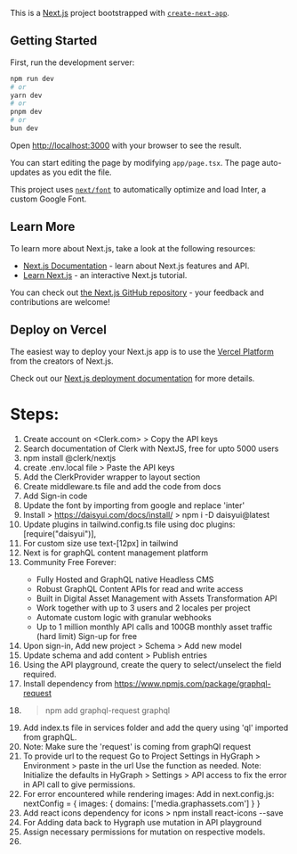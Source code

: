This is a [Next.js](https://nextjs.org/) project bootstrapped with [`create-next-app`](https://github.com/vercel/next.js/tree/canary/packages/create-next-app).

## Getting Started

First, run the development server:

```bash
npm run dev
# or
yarn dev
# or
pnpm dev
# or
bun dev
```

Open [http://localhost:3000](http://localhost:3000) with your browser to see the result.

You can start editing the page by modifying `app/page.tsx`. The page auto-updates as you edit the file.

This project uses [`next/font`](https://nextjs.org/docs/basic-features/font-optimization) to automatically optimize and load Inter, a custom Google Font.

## Learn More

To learn more about Next.js, take a look at the following resources:

- [Next.js Documentation](https://nextjs.org/docs) - learn about Next.js features and API.
- [Learn Next.js](https://nextjs.org/learn) - an interactive Next.js tutorial.

You can check out [the Next.js GitHub repository](https://github.com/vercel/next.js/) - your feedback and contributions are welcome!

## Deploy on Vercel

The easiest way to deploy your Next.js app is to use the [Vercel Platform](https://vercel.com/new?utm_medium=default-template&filter=next.js&utm_source=create-next-app&utm_campaign=create-next-app-readme) from the creators of Next.js.

Check out our [Next.js deployment documentation](https://nextjs.org/docs/deployment) for more details.

# Steps:
1. Create account on <Clerk.com> > Copy the API keys
2. Search documentation of Clerk with NextJS, free for upto 5000 users
3. npm install @clerk/nextjs
4. create .env.local file > Paste the API keys 
5. Add the ClerkProvider wrapper to layout section
6. Create middleware.ts file and add the code from docs
7. Add Sign-in code 
8. Update the font by importing from google and replace 'inter'
9. Install <DaisyUI> > https://daisyui.com/docs/install/ > npm i -D daisyui@latest
10. Update plugins in tailwind.config.ts file using doc plugins: [require("daisyui")],
11. For custom size use text-[12px] in tailwind
12. Next is <HyGraph CMS setup> for graphQL content management platform
13. <HyGraph> Community Free Forever:
    - Fully Hosted and GraphQL native Headless CMS
    - Robust GraphQL Content APIs for read and write access
    - Built in Digital Asset Management with Assets Transformation API
    - Work together with up to 3 users and 2 locales per project
    - Automate custom logic with granular webhooks
    - Up to 1 million monthly API calls and 100GB monthly asset traffic (hard limit)
    Sign-up for free
14. Upon sign-in, Add new project >  Schema > Add new model
15. Update schema and add content > Publish entries
16. Using the API playground, create the query to select/unselect the field required.
17. Install <GraphQL Request> dependency from https://www.npmjs.com/package/graphql-request
18. > npm add graphql-request graphql
19. Add index.ts file in services folder and add the query using 'ql' imported from graphQL.
20. Note: Make sure the 'request' is coming from graphQl request
21. To provide url to the request
    Go to Project Settings in HyGraph > Environment > paste in the url
    Use the function as needed.
    Note: Initialize the defaults in HyGraph > Settings > API access to fix the error in API call to give permissions.
22. For error encountered while rendering images:
    Add in next.config.js: nextConfig = {
        images: {
            domains: ['media.graphassets.com']
        }
    }
23. Add react icons dependency for icons > npm install react-icons --save
24. For Adding data back to Hygraph use mutation in API playground
25. Assign necessary permissions for mutation on respective models.
26. 
